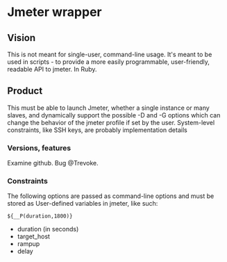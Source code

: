 # Jmeter wrapper

## Vision

This is not meant for single-user, command-line usage. It's meant to be used in scripts - to provide a more easily programmable, user-friendly, readable API to jmeter. In Ruby.


## Product

This must be able to launch Jmeter, whether a single instance or many slaves, and dynamically support the possible -D and -G options which can change the behavior of the jmeter profile if set by the user. System-level constraints, like SSH keys, are probably implementation details

### Versions, features

Examine github. Bug @Trevoke.

### Constraints

The following options are passed as command-line options and must be stored as User-defined variables in jmeter, like such:
```
${__P(duration,1800)}
```
* duration (in seconds)
* target_host
* rampup
* delay